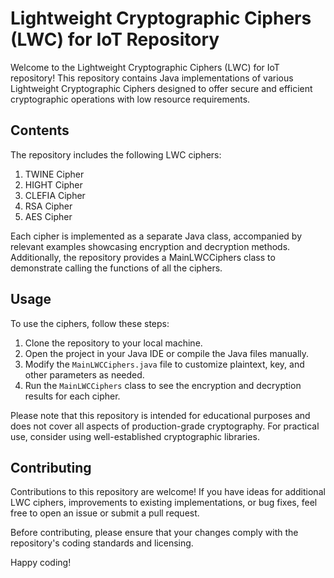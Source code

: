 # Lightweight Cryptographic Ciphers (LWC) for IoT Repository

Welcome to the Lightweight Cryptographic Ciphers (LWC) for IoT repository! This repository contains Java implementations of various Lightweight Cryptographic Ciphers designed to offer secure and efficient cryptographic operations with low resource requirements.

## Contents

The repository includes the following LWC ciphers:

1. TWINE Cipher
2. HIGHT Cipher
3. CLEFIA Cipher
4. RSA Cipher
5. AES Cipher

Each cipher is implemented as a separate Java class, accompanied by relevant examples showcasing encryption and decryption methods. Additionally, the repository provides a MainLWCCiphers class to demonstrate calling the functions of all the ciphers.

## Usage

To use the ciphers, follow these steps:

1. Clone the repository to your local machine.
2. Open the project in your Java IDE or compile the Java files manually.
3. Modify the `MainLWCCiphers.java` file to customize plaintext, key, and other parameters as needed.
4. Run the `MainLWCCiphers` class to see the encryption and decryption results for each cipher.

Please note that this repository is intended for educational purposes and does not cover all aspects of production-grade cryptography. For practical use, consider using well-established cryptographic libraries.

## Contributing

Contributions to this repository are welcome! If you have ideas for additional LWC ciphers, improvements to existing implementations, or bug fixes, feel free to open an issue or submit a pull request.

Before contributing, please ensure that your changes comply with the repository's coding standards and licensing.

Happy coding!

